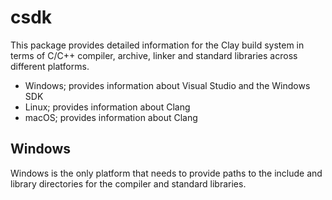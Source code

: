 # csdk

This package provides detailed information for the Clay build system in terms of C/C++ compiler, archive, linker and standard libraries across different platforms.

- Windows; provides information about Visual Studio and the Windows SDK
- Linux; provides information about Clang
- macOS; provides information about Clang

## Windows

Windows is the only platform that needs to provide paths to the include and library directories for the compiler and standard libraries. 

